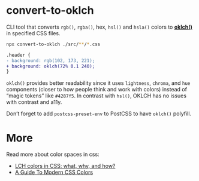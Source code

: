 # convert-to-oklch

CLI tool that converts `rgb()`, `rgba()`, hex, `hsl()` and `hsla()` colors to [**oklch()**](https://developer.mozilla.org/en-US/docs/Web/CSS/color_value/oklch) in specified CSS files.

```sh
npx convert-to-oklch ./src/**/*.css
```

```diff
.header {
- background: rgb(102, 173, 221);
+ background: oklch(72% 0.1 240);
}
```

`oklch()` provides better readability since it uses `lightness`, `chroma`, and `hue` components (closer to how people think and work with colors) instead of “magic tokens” like `#4287f5`. In contrast with `hsl()`, OKLCH has no issues with contrast and a11y.

Don’t forget to add `postcss-preset-env` to PostCSS to have `oklch()` polyfill.

# More

Read more about color spaces in css:
- [LCH colors in CSS: what, why, and how?](https://lea.verou.me/2020/04/lch-colors-in-css-what-why-and-how/)
- [A Guide To Modern CSS Colors](https://www.smashingmagazine.com/2021/11/guide-modern-css-colors/)


